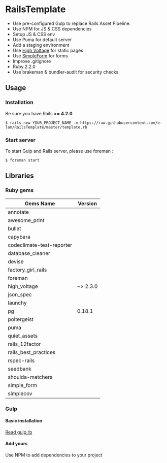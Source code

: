 # RailsTemplate

- Use pre-configured Gulp to replace Rails Asset Pipeline. 
- Use NPM for JS & CSS dependencies
- Setup JS & CSS env
- Use Puma for default server
- Add a staging environment
- Use [High Voltage](https://github.com/thoughtbot/high_voltage) for static pages
- Use [SimpleForm](https://github.com/plataformatec/simple_form) for forms
- Improve .gitignore 
- Ruby 2.2.0
- Use brakeman & bundler-audit for security checks

## Usage

### Installation

Be sure you have Rails **>= 4.2.0**

```
$ rails new YOUR_PROJECT_NAME -m https://raw.githubusercontent.com/e-lam/RailsTemplate/master/template.rb
```

### Start server

To start Gulp and Rails server, please use foreman :

```
$ foreman start
```
  
## Libraries

### Ruby gems

| Gems Name                 | Version           |
|---------------------------|-------------------|
| annotate                  |                   |
| awesome_print             |                   |
| bullet                    |                   |
| capybara                  |                   |
| codeclimate-test-reporter |                   |
| database_cleaner          |                   |
| devise                    |                   |
| factory_girl_rails        |                   |
| foreman                   |                   |
| high_voltage              | ~> 2.3.0          |
| json_spec                 |                   |
| launchy                   |                   |
| pg                        | 0.18.1            |
| poltergeist               |                   |
| puma                      |                   |
| quiet_assets              |                   |
| rails_12factor            |                   |
| rails_best_practices      |                   |
| rspec-rails               |                   |
| seedbank                  |                   |
| shoulda-matchers          |                   |
| simple_form               |                   |
| simplecov                 |                   |

### Gulp

#### Basic installation

[Read gulp.rb](recipes/gulp.rb)

#### Add yours

Use NPM to add dependencies to your project
